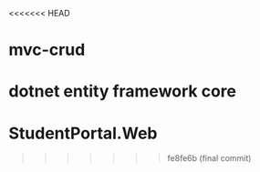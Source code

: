 <<<<<<< HEAD
# mvc-crud
dotnet entity framework core
=======
# StudentPortal.Web
>>>>>>> fe8fe6b (final commit)
